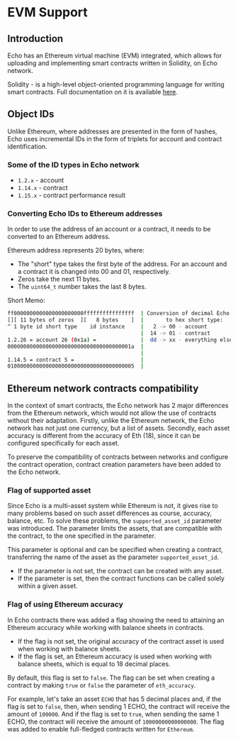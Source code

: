 # EVM Support

## Introduction

Echo has an Ethereum virtual machine \(EVM\) integrated, which allows for uploading and implementing smart contracts written in Solidity, on Echo network.

Solidity - is a high-level object-oriented programming language for writing smart contracts. Full documentation on it is available [here](https://solidity.readthedocs.io).

## Object IDs

Unlike Ethereum, where addresses are presented in the form of hashes, Echo uses incremental IDs in the form of triplets for account and contract identification.

### Some of the ID types in Echo network

* `1.2.x` - account
* `1.14.x` - contract
* `1.15.x` - contract performance result

### Converting Echo IDs to Ethereum addresses

In order to use the address of an account or a contract, it needs to be converted to an Ethereum address.

Ethereum address represents 20 bytes, where:

* The "short" type takes the first byte of the address. For an account and a contract it is changed into 00 and 01, respectively.
* Zeros take the next 11 bytes.
* The `uint64_t` number takes the last 8 bytes.

Short Memo:

```bash
ff0000000000000000000000ffffffffffffffff  | Conversion of decimal Echo type
[][ 11 bytes of zeros  ][   8 bytes    ]  |       to hex short type:
^ 1 byte id short type    id instance     |   2 -> 00 - account
                                          |  14 -> 01 - contract
1.2.26 = account 26 (0x1a) =              |  dd -> xx - everything else
000000000000000000000000000000000000001a  |
                                          |
1.14.5 = contract 5 =                     |
0100000000000000000000000000000000000005  |
```

## Ethereum network contracts compatibility

In the context of smart contracts, the Echo network has 2 major differences from the Ethereum network, which would not allow the use of contracts without their adaptation. Firstly, unlike the Ethereum network, the Echo network has not just one currency, but a list of assets. Secondly, each asset accuracy is different from the accuracy of Eth \(18\), since it can be configured specifically for each asset.

To preserve the compatibility of contracts between networks and configure the contract operation, contract creation parameters have been added to the Echo network.

### Flag of supported asset

Since Echo is a multi-asset system while Ethereum is not, it gives rise to many problems based on such asset differences as course, accuracy, balance, etc. To solve these problems, the `supported_asset_id` parameter was introduced. The parameter limits the assets, that are compatible with the contract, to the one specified in the parameter.

This parameter is optional and can be specified when creating a contract, transferring the name of the asset as the parameter `supported_asset_id`.

* If the parameter is not set, the contract can be created with any asset.
* If the parameter is set, then the contract functions can be called solely within a given asset.

### Flag of using Ethereum accuracy

In Echo contracts there was added a flag showing the need to attaining an Ethereum accuracy while working with balance sheets in contracts.

* If the flag is not set, the original accuracy of the contract asset is used when working with balance sheets.
* If the flag is set, an Ethereum accuracy is used when working with balance sheets, which is equal to 18 decimal places.

By default, this flag is set to `false`. The flag can be set when creating a contract by making `true` or `false` the parameter of `eth_accuracy`.

For example, let's take an asset `ECHO` that has 5 decimal places and, if the flag is set to `false`, then, when sending 1 ECHO, the contract will receive the amount of `100000`. And if the flag is set to `true`, when sending the same 1 ECHO, the contract will receive the amount of `10000000000000000`. The flag was added to enable full-fledged contracts written for `Ethereum`.

